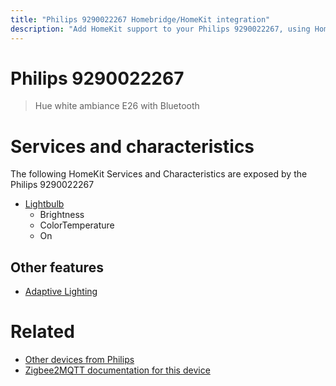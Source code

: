```yaml
---
title: "Philips 9290022267 Homebridge/HomeKit integration"
description: "Add HomeKit support to your Philips 9290022267, using Homebridge, Zigbee2MQTT and homebridge-z2m."
---
```

<!---
This file has been GENERATED using src/docgen/docgen.ts
DO NOT EDIT THIS FILE MANUALLY!
-->
# Philips 9290022267
> Hue white ambiance E26 with Bluetooth


# Services and characteristics
The following HomeKit Services and Characteristics are exposed by
the Philips 9290022267

* [Lightbulb](../../light.md)
  * Brightness
  * ColorTemperature
  * On


## Other features
* [Adaptive Lighting](../../light.md)


# Related
* [Other devices from Philips](../index.md#philips)
* [Zigbee2MQTT documentation for this device](https://www.zigbee2mqtt.io/devices/9290022267.html)